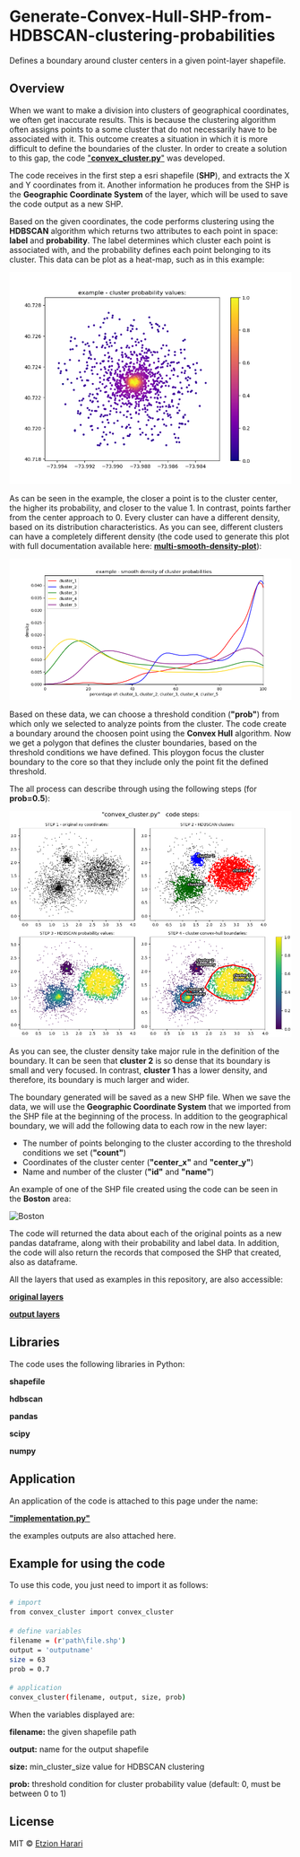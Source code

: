 # Generate-Convex-Hull-SHP-from-HDBSCAN-clustering-probabilities
Defines a boundary around cluster centers in a given point-layer shapefile.

## Overview
When we want to make a division into clusters of geographical coordinates, we often get inaccurate results. This is because the clustering algorithm often assigns points to a some cluster that do not necessarily have to be associated with it. This outcome creates a situation in which it is more difficult to define the boundaries of the cluster. In order to create a solution to this gap, the code ["**convex_cluster.py**"](https://github.com/EtzionData/generate-Convex-Hull-SHP-from-HDBSCAN-clustering-probabilities/blob/master/convex_cluster.py) was developed.

The code receives in the first step a esri shapefile (**SHP**), and extracts the X and Y coordinates from it. Another information he produces from the SHP is the **Geographic Coordinate System** of the layer, which will be used to save the code output as a new SHP.

Based on the given coordinates, the code performs clustering using the **HDBSCAN** algorithm which returns two attributes to each point in space: **label** and **probability**. The label determines which cluster each point is associated with, and the probability defines each point belonging to its cluster. This data can be plot as a heat-map, such as in this example:

![probability](https://github.com/EtzionData/generate-Convex-Hull-SHP-from-HDBSCAN-clustering-probabilities/blob/master/Picture/example%20-%20cluster%20probability%20values.png)

As can be seen in the example, the closer a point is to the cluster center, the higher its probability, and closer to the value 1. In contrast, points farther from the center approach to 0. Every cluster can have a different density, based on its distribution characteristics. As you can see, different clusters can have a completely different density (the code used to generate this plot with full documentation available here: [**multi-smooth-density-plot**](https://github.com/EtzionData/create-multi-smooth-density-plot)):

![density](https://github.com/EtzionData/generate-Convex-Hull-SHP-from-HDBSCAN-clustering-probabilities/blob/master/Picture/example%20-%20smooth%20density%20of%20cluster%20probabilities.png)

Based on these data, we can choose a threshold condition (**"prob"**) from which only we selected to analyze points from the cluster. The code create a boundary around the choosen point using the **Convex Hull** algorithm. Now we get a polygon that defines the cluster boundaries, based on the threshold conditions we have defined. This ploygon focus the cluster boundary to the core so that they include only the point fit the defined threshold.

The all process can describe through using the following steps (for **prob=0.5**):

![steps](https://github.com/EtzionData/generate-Convex-Hull-SHP-from-HDBSCAN-clustering-probabilities/blob/master/Picture/steps.png)

As you can see, the cluster density take major rule in the definition of the boundary. It can be seen that **cluster 2** is so dense that its boundary is small and very focused. In contrast, **cluster 1** has a lower density, and therefore, its boundary is much larger and wider.

The boundary generated will be saved as a new SHP file. When we save the data, we will use the **Geographic Coordinate System** that we imported from the SHP file at the beginning of the process. In addition to the geographical boundary, we will add the following data to each row in the new layer:
-	The number of points belonging to the cluster according to the threshold conditions we set (**"count"**)
-	Coordinates of the cluster center (**"center_x"** and **"center_y"**)
-	Name and number of the cluster (**"id"** and **"name"**)

An example of one of the SHP file created using the code can be seen in the **Boston** area:

![Boston](https://github.com/EtzionData/generate-Convex-Hull-SHP-from-HDBSCAN-clustering-probabilities/blob/master/Picture/boston_example.jpg)

The code will returned the data about each of the original points as a new pandas dataframe, along with their probability and label data. In addition, the code will also return the records that composed the SHP that created, also as dataframe.

All the layers that used as examples in this repository, are also accessible: 

[**original layers**](https://github.com/EtzionData/generate-Convex-Hull-SHP-from-HDBSCAN-clustering-probabilities/tree/master/layers)

[**output layers**](https://github.com/EtzionData/generate-Convex-Hull-SHP-from-HDBSCAN-clustering-probabilities/tree/master/output)



## Libraries
The code uses the following libraries in Python:

**shapefile**

**hdbscan**

**pandas**

**scipy**

**numpy**


## Application
An application of the code is attached to this page under the name: 

[**"implementation.py"** ](https://github.com/EtzionData/generate-Convex-Hull-SHP-from-HDBSCAN-clustering-probabilities/blob/master/implementation.py)

the examples outputs are also attached here.

## Example for using the code
To use this code, you just need to import it as follows:
``` sh
# import
from convex_cluster import convex_cluster

# define variables
filename = (r'path\file.shp')
output = 'outputname'
size = 63
prob = 0.7

# application
convex_cluster(filename, output, size, prob)
```

When the variables displayed are:

**filename:** the given shapefile path

**output:** name for the output shapefile

**size:** min_cluster_size value for HDBSCAN clustering 

**prob:** threshold condition for cluster probability value (default: 0, must be between 0 to 1)

## License
MIT © [Etzion Harari](https://github.com/EtzionData)


